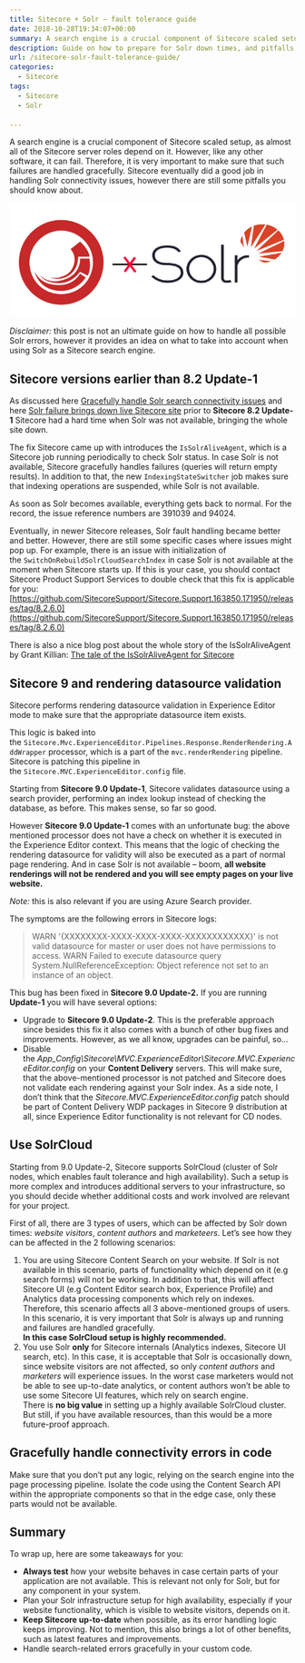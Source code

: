 ```yaml
---
title: Sitecore + Solr – fault tolerance guide
date: 2018-10-28T19:34:07+00:00
summary: A search engine is a crucial component of Sitecore scaled setup, as almost all of the Sitecore server roles depend on it. However, like any other software, it can fail. Therefore, it is very important to make sure that such failures are handled gracefully. Sitecore eventually did a good job in handling Solr connectivity issues, however there are still some pitfalls you should know about.
description: Guide on how to prepare for Solr down times, and pitfalls related to graceful error handling, fault tolerance and high availability Solr setup for Sitecore.
url: /sitecore-solr-fault-tolerance-guide/
categories:
  - Sitecore
tags:
  - Sitecore
  - Solr

---
```

A search engine is a crucial component of Sitecore scaled setup, as almost all of the Sitecore server roles depend on it. However, like any other software, it can fail.&nbsp;Therefore, it is very important to make sure that such failures are handled gracefully. Sitecore eventually did a good job in handling Solr connectivity issues, however there are still some pitfalls you should know about.

![Solr fault tolerance guilde](Sitecore-Solr.jpg#center "Sitecore and Solr connection")

*Disclaimer:* this post is not an ultimate guide on how to handle all possible Solr errors, however it provides an idea on what to take into account when using Solr as a Sitecore search engine.

## Sitecore versions earlier than 8.2 Update-1

As discussed here [Gracefully handle Solr search connectivity issues](https://sitecore.stackexchange.com/questions/2993/gracefully-handle-solr-search-connectivity-issues "Gracefully handle Solr search connectivity issues") and here [Solr failure brings down live Sitecore site](https://blogs.perficientdigital.com/2017/02/07/solr-failure-brings-down-live-sitecore-site/ "Solr failure brings down live Sitecore site") prior to **Sitecore 8.2 Update-1** Sitecore had a hard time when Solr was not available, bringing the whole site down.&nbsp;

The fix Sitecore came up with introduces the `IsSolrAliveAgent`, which is a Sitecore job running periodically to check Solr status. In case Solr is not available, Sitecore gracefully handles failures (queries will return empty results). In addition to that, the new&nbsp;`IndexingStateSwitcher`&nbsp;job makes sure that indexing operations are suspended, while Solr is not available.  


As soon as Solr becomes available, everything gets back to normal.&nbsp;For the record, the issue reference numbers are 391039 and 94024.

Eventually, in newer Sitecore releases, Solr fault handling became better and better. However, there are&nbsp;still some specific cases where issues might pop up. For example, there is an issue with initialization of the&nbsp;`SwitchOnRebuildSolrCloudSearchIndex`&nbsp;in case Solr is not available at the moment when Sitecore starts up. If this is your case, you should contact Sitecore Product Support Services to double check that this fix is applicable for you: [https://github.com/SitecoreSupport/Sitecore.Support.163850.171950/releases/tag/8.2.6.0](https://github.com/SitecoreSupport/Sitecore.Support.163850.171950/releases/tag/8.2.6.0)

There is also a nice blog post about the whole story of the IsSolrAliveAgent by Grant Killian: [The tale of the IsSolrAliveAgent for Sitecore](https://grantkillian.wordpress.com/2018/09/28/the-tale-of-the-issolraliveagent-for-sitecore/ "The tale of the IsSolrAliveAgent for Sitecore")

## Sitecore 9 and rendering datasource validation

Sitecore performs rendering datasource validation in Experience Editor mode to make sure that the appropriate datasource item exists.

This logic is baked into the&nbsp;`Sitecore.Mvc.ExperienceEditor.Pipelines.Response.RenderRendering.AddWrapper` processor, which is a part of the&nbsp;`mvc.renderRendering` pipeline. Sitecore is patching this pipeline in the&nbsp;`Sitecore.MVC.ExperienceEditor.config`&nbsp;file.

Starting from **Sitecore 9.0 Update-1**, Sitecore validates datasource using a search provider, performing an index lookup instead of checking the database, as before. This makes sense, so far so good.

However **Sitecore 9.0 Update-1** comes with an unfortunate bug: the above mentioned processor does not have a check on whether it is executed in the Experience Editor context. This means that the logic of checking the rendering datasource for validity will also be executed as a part of normal page rendering. And in case Solr is not available &#8211; boom, **all website renderings will not be rendered and you will see empty pages on your live website.**

*Note:* this is also relevant if you are using Azure Search provider.

The symptoms are the following errors in Sitecore logs:

> WARN '{XXXXXXXX-XXXX-XXXX-XXXX-XXXXXXXXXXXX}' is not valid datasource for master or user does not have permissions to access.
> WARN Failed to execute datasource query System.NullReferenceException: Object reference not set to an instance of an object.

This bug has been fixed in **Sitecore 9.0 Update-2.**&nbsp;If you are running **Update-1**&nbsp;you will have several options:

  * Upgrade to&nbsp;**Sitecore 9.0 Update-2**. This is the preferable approach since besides this fix it also comes with a bunch of other bug fixes and improvements. However, as we all know, upgrades can be painful, so&#8230;
  * Disable the&nbsp;_App_Config\Sitecore\MVC.ExperienceEditor\Sitecore.MVC.ExperienceEditor.config_&nbsp;on your **Content Delivery** servers. This will make sure, that the above-mentioned processor is not patched and Sitecore does not validate each rendering against your Solr index. As a side note, I don&#8217;t think that the&nbsp;_Sitecore.MVC.ExperienceEditor.config_ patch should be part of Content Delivery WDP packages in Sitecore 9 distribution at all, since Experience Editor functionality is not relevant for CD nodes.

## Use SolrCloud

Starting from 9.0 Update-2, Sitecore supports SolrCloud (cluster of Solr nodes, which enables fault tolerance and high availability). Such a&nbsp;setup is more complex and introduces additional servers to your infrastructure, so you should decide whether additional costs and work involved are relevant for your project.

First of all, there are 3 types of users, which can be affected by Solr down times: _website visitors_, _content authors_ and _marketeers_. Let&#8217;s see how they can be affected in the 2 following scenarios:

  1. You are using Sitecore Content Search on your website. If Solr is not available in this scenario, parts of functionality which depend on it (e.g search forms) will not be working. In addition to that, this will affect Sitecore UI (e.g Content Editor search box, Experience Profile) and Analytics data processing components which rely on indexes. Therefore, this scenario affects all 3 above-mentioned groups of users. In this scenario, it is very important that Solr is always up and running and failures are handled gracefully.  
     **In this case SolrCloud setup is highly recommended.**
  2. You use Solr **only** for Sitecore internals (Analytics indexes, Sitecore UI search, etc). In this case, it is acceptable that Solr is occasionally down, since website visitors are not affected, so only _content authors_ and _marketers_ will experience issues. In the worst case marketers would not be able to see up-to-date analytics, or content authors won&#8217;t be able to use some Sitecore UI features, which rely on search engine.  
    There is **no big value** in setting up a highly available SolrCloud cluster. But still, if you have available resources, than this would be a more future-proof approach.

## Gracefully handle connectivity errors in code

Make sure that you don&#8217;t put any logic, relying on the search engine into the page processing pipeline. Isolate the code using the Content Search API within the appropriate components so that in the edge case, only these parts would not be available.

## Summary

To wrap up, here are some takeaways for you:

  * **Always test** how your website behaves in case certain parts of your application are not available. This is relevant not only for Solr, but for any component in your system.
  * Plan your Solr infrastructure setup for high availability, especially if your website functionality, which is visible to website visitors, depends on it.
  * **Keep Sitecore up-to-date** when possible, as its error handling logic keeps improving. Not to mention, this also brings a lot of other benefits, such as latest features and improvements.
  * Handle search-related errors gracefully in your custom code.